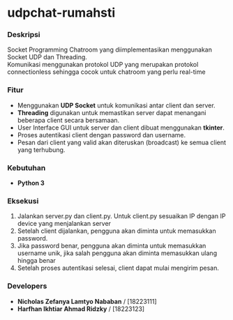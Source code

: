 # udpchat-rumahsti

### Deskripsi

Socket Programming Chatroom yang diimplementasikan menggunakan Socket UDP dan Threading.  
Komunikasi menggunakan protokol UDP yang merupakan protokol connectionless sehingga cocok untuk chatroom yang perlu real-time

### Fitur

- Menggunakan **UDP Socket** untuk komunikasi antar client dan server.
- **Threading** digunakan untuk memastikan server dapat menangani beberapa client secara bersamaan.
- User Interface GUI untuk server dan client dibuat menggunakan **tkinter**.
- Proses autentikasi client dengan password dan username.
- Pesan dari client yang valid akan diteruskan (broadcast) ke semua client yang terhubung.

### Kebutuhan

- **Python 3**

### Eksekusi

1. Jalankan server.py dan client.py. Untuk client.py sesuaikan IP dengan IP device yang menjalankan server
2. Setelah client dijalankan, pengguna akan diminta untuk memasukkan password.
3. Jika password benar, pengguna akan diminta untuk memasukkan username unik, jika salah pengguna akan diminta memasukkan ulang hingga benar
4. Setelah proses autentikasi selesai, client dapat mulai mengirim pesan. 

### Developers

- **Nicholas Zefanya Lamtyo Nababan** / [18223111]
- **Harfhan Ikhtiar Ahmad Ridzky** / [18223123]
